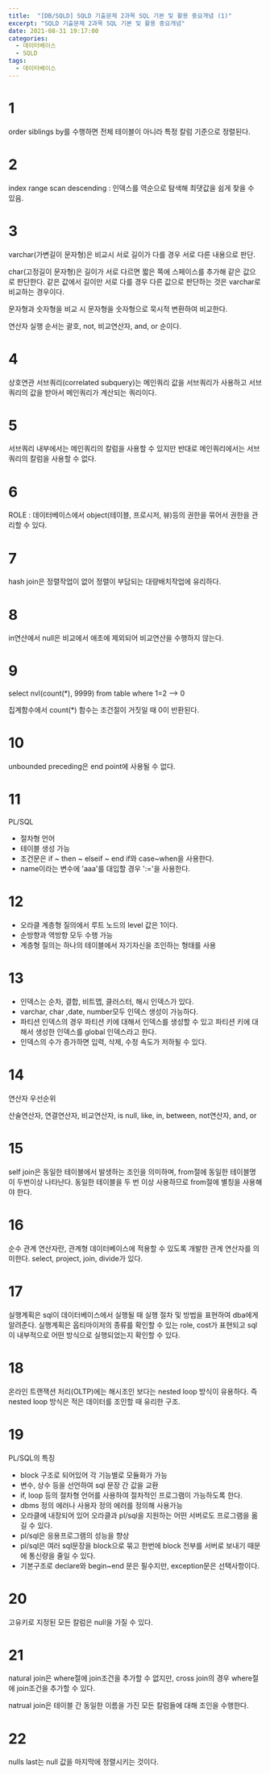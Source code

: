 ```yaml
---
title:  "[DB/SQLD] SQLD 기출문제 2과목 SQL 기본 및 활용 중요개념 (1)"
excerpt: "SQLD 기출문제 2과목 SQL 기본 및 활용 중요개념"
date: 2021-08-31 19:17:00
categories:
  - 데이터베이스
  - SQLD 
tags:
  - 데이터베이스
---
```


# 1

order siblings by를 수행하면 전체 테이블이 아니라 특정 칼럼 기준으로 정렬된다.

# 2

index range scan descending : 인덱스를 역순으로 탐색해 최댓값을 쉽게 찾을 수 있음.

# 3

varchar(가변길이 문자형)은 비교시 서로 길이가 다를 경우 서로 다른 내용으로 판단.

char(고정길이 문자형)은 길이가 서로 다르면 짧은 쪽에 스페이스를 추가해 같은 값으로 판단한다. 같은 값에서 길이만 서로 다를 경우 다른 값으로 판단하는 것은 varchar로 비교하는 경우이다.

문자형과 숫자형을 비교 시 문자형을 숫자형으로 묵시적 변환하여 비교한다.

연산자 실행 순서는 괄호, not, 비교연산자, and, or 순이다.

# 4

상호연관 서브쿼리(correlated subquery)는 메인쿼리 값을 서브쿼리가 사용하고 서브쿼리의 값을 받아서 메인쿼리가 계산되는 쿼리이다.

# 5

서브쿼리 내부에서는 메인쿼리의 칼럼을 사용할 수 있지만 반대로 메인쿼리에서는 서브쿼리의 칼럼을 사용할 수 없다.

# 6

ROLE : 데이터베이스에서 object(테이블, 프로시저, 뷰)등의 권한을 묶어서 권한을 관리할 수 있다.

# 7

hash join은 정렬작업이 없어 정렬이 부담되는 대량배치작업에 유리하다.

# 8

in연산에서 null은 비교에서 애초에 제외되어 비교연산을 수행하지 않는다.

# 9

select nvl(count(*), 9999) from table where 1=2   --> 0

집계함수에서 count(*) 함수는 조건절이 거짓일 때 0이 반환된다.

# 10

unbounded preceding은 end point에 사용될 수 없다.

# 11

PL/SQL

- 절차형 언어
- 테이블 생성 가능
- 조건문은 if ~ then ~ elseif ~ end if와 case~when을 사용한다.
- name이라는 변수에 'aaa'를 대입할 경우 ':='을 사용한다.

# 12

- 오라클 계층형 질의에서 루트 노드의 level 값은 1이다.
- 순방향과 역방향 모두 수행 가능
- 계층형 질의는 하나의 테이블에서 자기자신을 조인하는 형태를 사용

# 13

- 인덱스는 순차, 결합, 비트맵, 클러스터, 해시 인덱스가 있다.
- varchar, char ,date, number모두 인덱스 생성이 가능하다.
- 파티션 인덱스의 경우 파티션 키에 대해서 인덱스를 생성할 수 있고 파티션 키에 대해서 생성한 인덱스를 global 인덱스라고 한다.
- 인덱스의 수가 증가하면 입력, 삭제, 수정 속도가 저하될 수 있다.

# 14

연산자 우선순위

산술연산자, 연결연산자, 비교연산자, is null, like, in, between, not연산자, and, or

# 15

self join은 동일한 테이블에서 발생하는 조인을 의미하며, from절에 동일한 테이블명이 두번이상 나타난다. 동일한 테이블을 두 번 이상 사용하므로 from절에 별칭을 사용해야 한다.

# 16

순수 관계 연산자란, 관계형 데이터베이스에 적용할 수 있도록 개발한 관계 연산자를 의미한다. select, project, join, divide가 있다.

# 17

실행계획은 sql이 데이터베이스에서 실행될 때 실행 절차 및 방법을 표현하여 dba에게 알려준다. 실행계획은 옵티마이저의 종류를 확인할 수 있는 role, cost가 표현되고 sql이 내부적으로 어떤 방식으로 실행되었는지 확인할 수 있다.

# 18

온라인 트랜잭션 처리(OLTP)에는 해시조인 보다는 nested loop 방식이 유용하다.
즉 nested loop 방식은 적은 데이터를 조인할 때 유리한 구조.

# 19

PL/SQL의 특징

- block 구조로 되어있어 각 기능별로 모듈화가 가능
- 변수, 상수 등을 선언하여 sql 문장 간 값을 교환
- if, loop 등의 절차형 언어를 사용하여 절차적인 프로그램이 가능하도록 한다.
- dbms 정의 에러나 사용자 정의 에러를 정의해 사용가능
- 오라클에 내장되어 있어 오라클과 pl/sql을 지원하는 어떤 서버로도 프로그램을 옮길 수 있다.
- pl/sql은 응용프로그램의 성능을 향상
- pl/sql은 여러 sql문장을 block으로 묶고 한번에 block 전부를 서버로 보내기 때문에 통신량을 줄일 수 있다.
- 기본구조로 declare와 begin~end 문은 필수지만, exception문은 선택사항이다.

# 20

고유키로 지정된 모든 칼럼은 null을 가질 수 있다.

# 21

natural join은 where절에 join조건을 추가할 수 없지만, cross join의 경우 where절에 join조건을 추가할 수 있다.

natrual join은 테이블 간 동일한 이름을 가진 모든 칼럼들에 대해 조인을 수행한다.

# 22

nulls last는 null 값을 마지막에 정렬시키는 것이다.